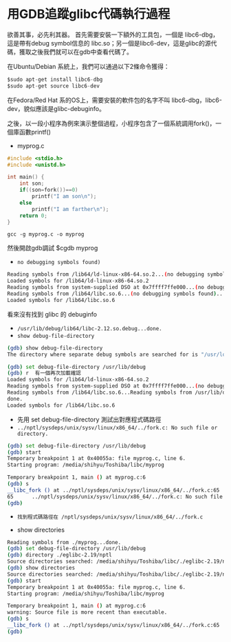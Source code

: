 # 用GDB追蹤glibc代碼執行過程



欲善其事，必先利其器。
首先需要安裝一下額外的工具包，一個是 libc6-dbg，這是帶有debug symbol信息的 libc.so；另一個是libc6-dev，這是glibc的源代碼，獲取之後我們就可以在gdb中查看代碼了。

在Ubuntu/Debian 系統上，我們可以通過以下2條命令獲得：
```c
$sudo apt-get install libc6-dbg
$sudo apt-get source libc6-dev
```
在Fedora/Red Hat 系的OS上，需要安裝的軟件包的名字不叫 libc6-dbg，libc6-dev，貌似應該是glibc-debuginfo。

之後，以一段小程序為例來演示整個過程，小程序包含了一個系統調用fork()，一個庫函數printf()

- myprog.c

```c
#include <stdio.h>
#include <unistd.h>

int main() {
    int son;
    if((son=fork())==0)
        printf("I am son\n");
    else
        printf("I am farther\n");
    return 0;
}
```

```
gcc -g myprog.c -o myprog
```

然後開啟gdb調試 $cgdb myprog

- `no debugging symbols found)`

```sh
Reading symbols from /lib64/ld-linux-x86-64.so.2...(no debugging symbols found)...done.
Loaded symbols for /lib64/ld-linux-x86-64.so.2
Reading symbols from system-supplied DSO at 0x7ffff7ffe000...(no debugging symbols found)...done.
Reading symbols from /lib64/libc.so.6...(no debugging symbols found)...done.
Loaded symbols for /lib64/libc.so.6
```
看來沒有找到 glibc 的 debuginfo

- `/usr/lib/debug/lib64/libc-2.12.so.debug...done.`
- `show debug-file-directory`

```sh
(gdb) show debug-file-directory
The directory where separate debug symbols are searched for is "/usr/local/lib/debug".

(gdb) set debug-file-directory /usr/lib/debug
(gdb) r  有一個再次加載確認
Loaded symbols for /lib64/ld-linux-x86-64.so.2
Reading symbols from system-supplied DSO at 0x7ffff7ffe000...(no debugging symbols found)...done.
Reading symbols from /lib64/libc.so.6...Reading symbols from /usr/lib/debug/lib64/libc-2.12.so.debug...done.
done.
Loaded symbols for /lib64/libc.so.6
```

- 先用 set debug-file-directory 測試出對應程式碼路徑
-  `../nptl/sysdeps/unix/sysv/linux/x86_64/../fork.c: No such file or directory.`

```sh
(gdb) set debug-file-directory /usr/lib/debug
(gdb) start
Temporary breakpoint 1 at 0x40055a: file myprog.c, line 6.
Starting program: /media/shihyu/Toshiba/libc/myprog

Temporary breakpoint 1, main () at myprog.c:6
(gdb) s
__libc_fork () at ../nptl/sysdeps/unix/sysv/linux/x86_64/../fork.c:65
65      ../nptl/sysdeps/unix/sysv/linux/x86_64/../fork.c: No such file or directory.
(gdb)
```

- `找到程式碼路徑在 /nptl/sysdeps/unix/sysv/linux/x86_64/../fork.c`

- show directories

```sh
Reading symbols from ./myprog...done.
(gdb) set debug-file-directory /usr/lib/debug
(gdb) directory ./eglibc-2.19/nptl
Source directories searched: /media/shihyu/Toshiba/libc/./eglibc-2.19/nptl:$cdir:$cwd
(gdb) show directories
Source directories searched: /media/shihyu/Toshiba/libc/./eglibc-2.19/nptl:$cdir:$cwd
(gdb) start
Temporary breakpoint 1 at 0x40055a: file myprog.c, line 6.
Starting program: /media/shihyu/Toshiba/libc/myprog

Temporary breakpoint 1, main () at myprog.c:6
warning: Source file is more recent than executable.
(gdb) s
__libc_fork () at ../nptl/sysdeps/unix/sysv/linux/x86_64/../fork.c:65
(gdb)
```

